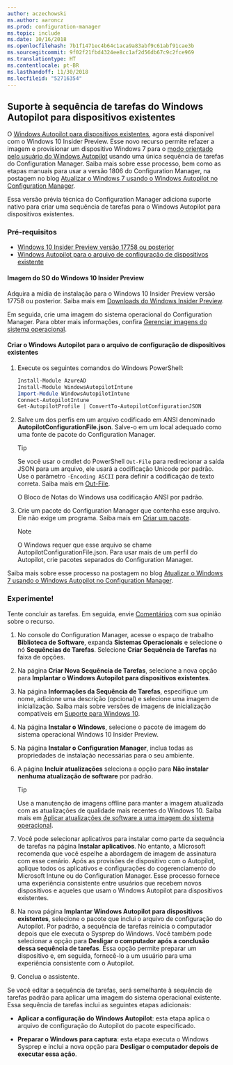 ```yaml
---
author: aczechowski
ms.author: aaroncz
ms.prod: configuration-manager
ms.topic: include
ms.date: 10/16/2018
ms.openlocfilehash: 7b1f1471ec4b64c1aca9a83abf9c61abf91cae3b
ms.sourcegitcommit: 9f02f21fbd4324ee8cc1af2d56db67c9c2fce969
ms.translationtype: HT
ms.contentlocale: pt-BR
ms.lasthandoff: 11/30/2018
ms.locfileid: "52716354"
---
```

## <a name="bkmk_autopilot"></a> Suporte à sequência de tarefas do Windows Autopilot para dispositivos existentes
<!--1358333-->

O [Windows Autopilot para dispositivos existentes](https://techcommunity.microsoft.com/t5/Windows-IT-Pro-Blog/New-Windows-Autopilot-capabilities-and-expanded-partner-support/ba-p/260430), agora está disponível com o Windows 10 Insider Preview. Esse novo recurso permite refazer a imagem e provisionar um dispositivo Windows 7 para o [modo orientado pelo usuário do Windows Autopilot](https://docs.microsoft.com/windows/deployment/windows-autopilot/user-driven) usando uma única sequência de tarefas do Configuration Manager. Saiba mais sobre esse processo, bem como as etapas manuais para usar a versão 1806 do Configuration Manager, na postagem no blog [Atualizar o Windows 7 usando o Windows Autopilot no Configuration Manager](https://techcommunity.microsoft.com/t5/Windows-IT-Pro-Blog/Upgrade-Windows-7-using-Windows-Autopilot-in-Configuration/ba-p/267747). 

Essa versão prévia técnica do Configuration Manager adiciona suporte nativo para criar uma sequência de tarefas para o Windows Autopilot para dispositivos existentes. 


### <a name="prerequisites"></a>Pré-requisitos

- [Windows 10 Insider Preview versão 17758 ou posterior](#bkmk_autopilot-image)  
- [Windows Autopilot para o arquivo de configuração de dispositivos existente](#bkmk_autopilot-json)  

#### <a name="bkmk_autopilot-image"></a> Imagem do SO do Windows 10 Insider Preview
Adquira a mídia de instalação para o Windows 10 Insider Preview versão 17758 ou posterior. Saiba mais em [Downloads do Windows Insider Preview](https://www.microsoft.com/software-download/windowsinsiderpreviewadvanced).  

Em seguida, crie uma imagem do sistema operacional do Configuration Manager. Para obter mais informações, confira [Gerenciar imagens do sistema operacional](/sccm/osd/get-started/manage-operating-system-images).

#### <a name="bkmk_autopilot-json"></a> Criar o Windows Autopilot para o arquivo de configuração de dispositivos existentes
1. Execute os seguintes comandos do Windows PowerShell:  

    ``` PowerShell  
    Install-Module AzureAD
    Install-Module WindowsAutopilotIntune 
    Import-Module WindowsAutopilotIntune 
    Connect-AutopilotIntune 
    Get-AutopilotProfile | ConvertTo-AutopilotConfigurationJSON 
    ```  

2. Salve um dos perfis em um arquivo codificado em ANSI denominado **AutopilotConfigurationFile.json**. Salve-o em um local adequado como uma fonte de pacote do Configuration Manager.  

    > [!Tip]  
    > Se você usar o cmdlet do PowerShell `Out-File` ​​para redirecionar a saída JSON para um arquivo, ele usará a codificação Unicode por padrão. Use o parâmetro `-Encoding ASCII` para definir a codificação de texto correta. Saiba mais em [Out-File](https://docs.microsoft.com/powershell/module/microsoft.powershell.utility/out-file?view=powershell-6#optional-parameters).  
    > 
    > O Bloco de Notas do Windows usa codificação ANSI por padrão.  

3. Crie um pacote do Configuration Manager que contenha esse arquivo. Ele não exige um programa. Saiba mais em [Criar um pacote](/sccm/apps/deploy-use/packages-and-programs#create-a-package-and-program).  

    > [!NOTE]  
    > O Windows requer que esse arquivo se chame AutopilotConfigurationFile.json. Para usar mais de um perfil do Autopilot, crie pacotes separados do Configuration Manager.  

Saiba mais sobre esse processo na postagem no blog [Atualizar o Windows 7 usando o Windows Autopilot no Configuration Manager](https://techcommunity.microsoft.com/t5/Windows-IT-Pro-Blog/Upgrade-Windows-7-using-Windows-Autopilot-in-Configuration/ba-p/267747).


### <a name="try-it-out"></a>Experimente!

Tente concluir as tarefas. Em seguida, envie [Comentários](/sccm/core/understand/find-help#product-feedback) com sua opinião sobre o recurso.

1. No console do Configuration Manager, acesse o espaço de trabalho **Biblioteca de Software**, expanda **Sistemas Operacionais** e selecione o nó **Sequências de Tarefas**. Selecione **Criar Sequência de Tarefas** na faixa de opções.  

2. Na página **Criar Nova Sequência de Tarefas**, selecione a nova opção para **Implantar o Windows Autopilot para dispositivos existentes**.  

3. Na página **Informações da Sequência de Tarefas**, especifique um nome, adicione uma descrição (opcional) e selecione uma imagem de inicialização. Saiba mais sobre versões de imagens de inicialização compatíveis em [Suporte para Windows 10](/sccm/core/plan-design/configs/support-for-windows-10#windows-10-adk).  

4. Na página **Instalar o Windows**, selecione o pacote de imagem do sistema operacional Windows 10 Insider Preview.  

5. Na página **Instalar o Configuration Manager**, inclua todas as propriedades de instalação necessárias para o seu ambiente.  

6. A página **Incluir atualizações** seleciona a opção para **Não instalar nenhuma atualização de software** por padrão.  

    > [!Tip]  
    > Use a manutenção de imagens offline para manter a imagem atualizada com as atualizações de qualidade mais recentes do Windows 10. Saiba mais em [Aplicar atualizações de software a uma imagem do sistema operacional](/sccm/osd/get-started/manage-operating-system-images#BKMK_OSImagesApplyUpdates).  

7. Você pode selecionar aplicativos para instalar como parte da sequência de tarefas na página **Instalar aplicativos**. No entanto, a Microsoft recomenda que você espelhe a abordagem de imagem de assinatura com esse cenário. Após as provisões de dispositivo com o Autopilot, aplique todos os aplicativos e configurações do cogerenciamento do Microsoft Intune ou do Configuration Manager. Esse processo fornece uma experiência consistente entre usuários que recebem novos dispositivos e aqueles que usam o Windows Autopilot para dispositivos existentes.  

8. Na nova página **Implantar Windows Autopilot para dispositivos existentes**, selecione o pacote que inclui o arquivo de configuração do Autopilot. Por padrão, a sequência de tarefas reinicia o computador depois que ele executa o Sysprep do Windows. Você também pode selecionar a opção para **Desligar o computador após a conclusão dessa sequência de tarefas**. Essa opção permite preparar um dispositivo e, em seguida, fornecê-lo a um usuário para uma experiência consistente com o Autopilot.  

9. Conclua o assistente.  

Se você editar a sequência de tarefas, será semelhante à sequência de tarefas padrão para aplicar uma imagem do sistema operacional existente. Essa sequência de tarefas inclui as seguintes etapas adicionais:  

- **Aplicar a configuração do Windows Autopilot**: esta etapa aplica o arquivo de configuração do Autopilot do pacote especificado.  

- **Preparar o Windows para captura**: esta etapa executa o Windows Sysprep e inclui a nova opção para **Desligar o computador depois de executar essa ação**.  


